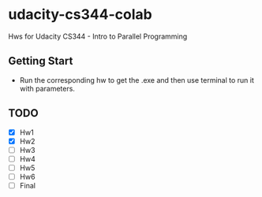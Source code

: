 # udacity-cs344-colab

Hws for Udacity CS344 - Intro to Parallel Programming

## Getting Start

- Run the corresponding hw to get the .exe and then use terminal to run it with parameters.

## TODO
- [x] Hw1
- [x] Hw2
- [ ] Hw3
- [ ] Hw4
- [ ] Hw5
- [ ] Hw6
- [ ] Final
